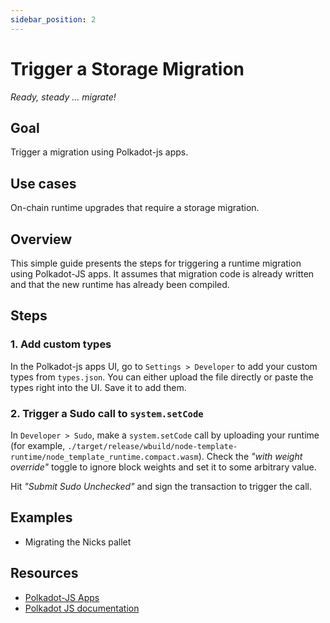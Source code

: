```yaml
---
sidebar_position: 2
---
```


# Trigger a Storage Migration
_Ready, steady ... migrate!_

## Goal

Trigger a migration using Polkadot-js apps.

## Use cases
On-chain runtime upgrades that require a storage migration. 

## Overview

This simple guide presents the steps for triggering a runtime migration using Polkadot-JS apps. It
assumes that migration code is already written and that the new runtime has already been compiled.

## Steps

### 1. Add custom types
In the Polkadot-js apps UI, go to `Settings > Developer` to add your custom types from `types.json`. You can either upload the file directly or paste the types right into the UI. Save it to add them.

### 2. Trigger a Sudo call to `system.setCode`

In `Developer > Sudo`, make a `system.setCode` call by uploading your runtime (for example, `./target/release/wbuild/node-template-runtime/node_template_runtime.compact.wasm`). Check the _"with weight override"_ toggle to ignore block weights and set it to some arbitrary value. 

Hit _"Submit Sudo Unchecked"_ and sign the transaction to trigger the call.  


## Examples

- Migrating the Nicks pallet

## Resources

- [Polkadot-JS Apps](https://polkadot.js.org/apps/)
- [Polkadot JS documentation](https://polkadot.js.org/docs/)
